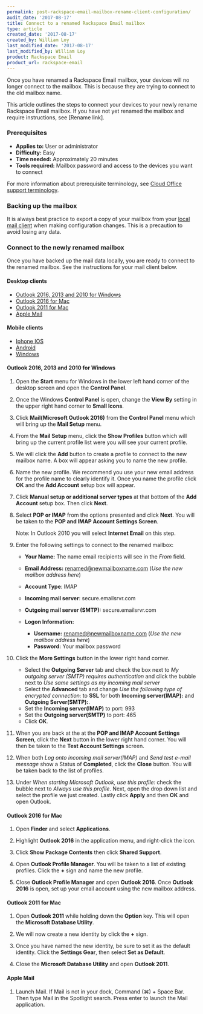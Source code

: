 ```yaml
---
permalink: post-rackspace-email-mailbox-rename-client-configuration/
audit_date: '2017-08-17'
title: Connect to a renamed Rackspace Email mailbox
type: article
created_date: '2017-08-17'
created_by: William Loy
last_modified_date: '2017-08-17'
last_modified_by: William Loy
product: Rackspace Email
product_url: rackspace-email
---
```


Once you have renamed a Rackspace Email mailbox, your devices will no longer connect to the mailbox. This is because they are trying to connect to the old mailbox name.

This article outlines the steps to connect your devices to your newly rename Rackspace Email mailbox. If you have not yet renamed the mailbox and require instructions, see [Rename link].

### Prerequisites

- **Applies to:** User or administrator
- **Difficulty:** Easy
- **Time needed:** Approximately 20 minutes
- **Tools required:**  Mailbox password and access to the devices you want to connect

For more information about prerequisite terminology, see [Cloud Office support terminology](/how-to/cloud-office-support-terminology/).

### Backing up the mailbox

It is always best practice to export a copy of your mailbox from your [local mail client](/how-to/cloud-office-support-terminology/) when making configuration changes. This is a precaution to avoid losing any data.

### Connect to the newly renamed mailbox

Once you have backed up the mail data locally, you are ready to connect to the renamed mailbox. See the instructions for your mail client below.

#### Desktop clients
- [Outlook 2016, 2013 and 2010 for Windows](#outlook-2016-and-2013-for-windows)
- [Outlook 2016 for Mac](#)
- [Outlook 2011 for Mac](#)
- [Apple Mail](#)

#### Mobile clients

- [Iphone IOS](#)
- [Android](#)
- [Windows](#)


#### Outlook 2016, 2013 and 2010 for Windows

1. Open the **Start** menu for Windows in the lower left hand corner of the desktop screen and open the **Control Panel**.
2. Once the Windows **Control Panel** is open, change the **View By** setting in the upper right hand corner to **Small Icons**.
3. Click **Mail(Microsoft Outlook 2016)** from the **Control Panel** menu which will bring up the **Mail Setup** menu.

   <!--insert OL16windowsSC1.png-->

4. From the **Mail Setup** menu, click the **Show Profiles** button which will bring up the current profile list were you will see your current profile.

   <!--insert OL16windowsSC2.png-->

5. We will click the **Add** button to create a profile to connect to the new mailbox name. A box will appear asking you to name the new profile.

    <!--insert OL16windowsSC3.png-->

6. Name the new profile. We recommend you use your new email address for the profile name to clearly identify it. Once you name the profile click **OK** and the **Add Account** setup box will appear.

7. Click **Manual setup or additional server types** at that bottom of the **Add Account** setup box. Then click **Next**.

8. Select **POP or IMAP** from the options presented and click **Next**. You will be taken to the **POP and IMAP Account Settings Screen**.

    Note: In Outlook 2010 you will select **Internet Email** on this step.

9. Enter the following settings to connect to the renamed mailbox:

    - **Your Name:**  The name email recipients will see in the *From* field.
    - **Email Address:** renamed@newmailboxname.com   (*Use the new mailbox address here*)
    - **Account Type**: IMAP
    - **Incoming mail server**: secure.emailsrvr.com
    - **Outgoing mail server (SMTP):** secure.emailsrvr.com
    - **Logon Information:**

        - **Username:** renamed@newmailboxname.com (*Use the new mailbox address here*)
        - **Password:** Your mailbox password

10. Click the **More Settings** button in the lower right hand corner.

    - Select the **Outgoing Server** tab and check the box next to *My outgoing server (SMTP) requires authentication* and click the bubble next to *Use same settings as my incoming mail server*
    - Select the **Advanced** tab  and change *Use the following type of encrypted connection:* to **SSL** for both **Incoming server(IMAP):** and **Outgoing Server(SMTP):**.
    - Set the **Incoming server(IMAP)** to port: 993
    - Set the **Outgoing server(SMTP)** to port: 465
    - Click **OK**.

11. When you are back at the at the **POP and IMAP Account Settings Screen**, click the **Next** button in the lower right hand corner. You will then be taken to the **Test Account Settings** screen.

12. When both *Log onto incoming mail server(IMAP)* and *Send test e-mail message* show a Status of **Completed**, click the **Close** button. You will be taken back to the list of profiles.

    <!--insert OL16windowsSC3.png-->

13. Under *When starting Microsoft Outlook, use this profile:* check the bubble next to *Always use this profile*. Next, open the drop down list and select the profile we just created. Lastly click **Apply** and then **OK** and open Outlook.


#### Outlook 2016 for Mac

1. Open **Finder** and select **Applications**.

2. Highlight **Outlook 2016** in the application menu, and right-click the icon.

3. Click **Show Package Contents** then click **Shared Support**.

4. Open **Outlook Profile Manager**. You will be taken to a list of existing profiles. Click the **+** sign and name the new profile.

5. Close **Outlook Profile Manager** and open **Outlook 2016**. Once **Outlook 2016** is open, set up your email account using the new mailbox address.


#### Outlook 2011 for Mac

1. Open **Outlook 2011** while holding down the **Option** key. This will open the **Microsoft Database Utility**.

2. We will now create a new identity by click the **+** sign.

3. Once you have named the new identity, be sure to set it as the default identity. Click the **Settings Gear**, then select **Set as Default**.

4. Close the **Microsoft Database Utility** and open **Outlook 2011**.


#### Apple Mail


1. Launch Mail. If Mail is not in your dock, Command (⌘) + Space Bar. Then type Mail in the Spotlight search. Press enter to launch the Mail application.
